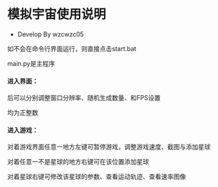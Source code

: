 # 模拟宇宙使用说明

- Develop By wzcwzc05

  

如不会在命令行界面运行，则直接点击start.bat

main.py是主程序

#### 进入界面：

后可以分别调整窗口分辨率、随机生成数量、和FPS设置

均为正整数



#### 进入游戏：

对着游戏界面任意一地方左键可暂停游戏，调整游戏速度、截图与添加星球

对着任意一不是星球的地方右键可在该位置添加星球

对着星球右键可修改该星球的参数、查看运动轨迹、查看速率图像

